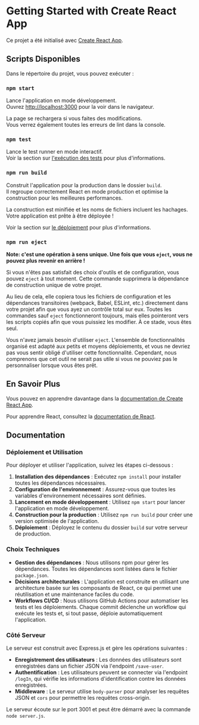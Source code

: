 # Getting Started with Create React App

Ce projet a été initialisé avec [Create React App](https://github.com/facebook/create-react-app).

## Scripts Disponibles

Dans le répertoire du projet, vous pouvez exécuter :

### `npm start`

Lance l'application en mode développement.\
Ouvrez [http://localhost:3000](http://localhost:3000) pour la voir dans le navigateur.

La page se rechargera si vous faites des modifications.\
Vous verrez également toutes les erreurs de lint dans la console.

### `npm test`

Lance le test runner en mode interactif.\
Voir la section sur [l'exécution des tests](https://facebook.github.io/create-react-app/docs/running-tests) pour plus d'informations.

### `npm run build`

Construit l'application pour la production dans le dossier `build`.\
Il regroupe correctement React en mode production et optimise la construction pour les meilleures performances.

La construction est minifiée et les noms de fichiers incluent les hachages.\
Votre application est prête à être déployée !

Voir la section sur [le déploiement](https://facebook.github.io/create-react-app/docs/deployment) pour plus d'informations.

### `npm run eject`

**Note: c'est une opération à sens unique. Une fois que vous `eject`, vous ne pouvez plus revenir en arrière !**

Si vous n'êtes pas satisfait des choix d'outils et de configuration, vous pouvez `eject` à tout moment. Cette commande supprimera la dépendance de construction unique de votre projet.

Au lieu de cela, elle copiera tous les fichiers de configuration et les dépendances transitoires (webpack, Babel, ESLint, etc.) directement dans votre projet afin que vous ayez un contrôle total sur eux. Toutes les commandes sauf `eject` fonctionneront toujours, mais elles pointeront vers les scripts copiés afin que vous puissiez les modifier. À ce stade, vous êtes seul.

Vous n'avez jamais besoin d'utiliser `eject`. L'ensemble de fonctionnalités organisé est adapté aux petits et moyens déploiements, et vous ne devriez pas vous sentir obligé d'utiliser cette fonctionnalité. Cependant, nous comprenons que cet outil ne serait pas utile si vous ne pouviez pas le personnaliser lorsque vous êtes prêt.

## En Savoir Plus

Vous pouvez en apprendre davantage dans la [documentation de Create React App](https://facebook.github.io/create-react-app/docs/getting-started).

Pour apprendre React, consultez la [documentation de React](https://reactjs.org/).

## Documentation

### Déploiement et Utilisation

Pour déployer et utiliser l'application, suivez les étapes ci-dessous :

1. **Installation des dépendances** : Exécutez `npm install` pour installer toutes les dépendances nécessaires.
2. **Configuration de l'environnement** : Assurez-vous que toutes les variables d'environnement nécessaires sont définies.
3. **Lancement en mode développement** : Utilisez `npm start` pour lancer l'application en mode développement.
4. **Construction pour la production** : Utilisez `npm run build` pour créer une version optimisée de l'application.
5. **Déploiement** : Déployez le contenu du dossier `build` sur votre serveur de production.

### Choix Techniques

- **Gestion des dépendances** : Nous utilisons npm pour gérer les dépendances. Toutes les dépendances sont listées dans le fichier `package.json`.
- **Décisions architecturales** : L'application est construite en utilisant une architecture basée sur les composants de React, ce qui permet une réutilisation et une maintenance faciles du code.
- **Workflows CI/CD** : Nous utilisons GitHub Actions pour automatiser les tests et les déploiements. Chaque commit déclenche un workflow qui exécute les tests et, si tout passe, déploie automatiquement l'application.

### Côté Serveur

Le serveur est construit avec Express.js et gère les opérations suivantes :

- **Enregistrement des utilisateurs** : Les données des utilisateurs sont enregistrées dans un fichier JSON via l'endpoint `/save-user`.
- **Authentification** : Les utilisateurs peuvent se connecter via l'endpoint `/logIn`, qui vérifie les informations d'identification contre les données enregistrées.
- **Middleware** : Le serveur utilise `body-parser` pour analyser les requêtes JSON et `cors` pour permettre les requêtes cross-origin.

Le serveur écoute sur le port 3001 et peut être démarré avec la commande `node server.js`.


